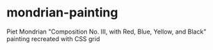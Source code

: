 # mondrian-painting
Piet Mondrian "Composition No. III, with Red, Blue, Yellow, and Black" painting recreated with CSS grid
